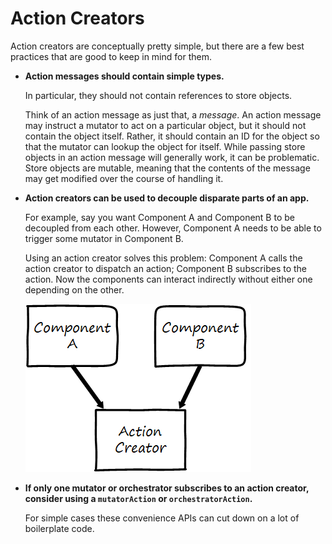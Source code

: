 # Action Creators

Action creators are conceptually pretty simple, but there are a few best practices that are good to keep in mind for them.

* **Action messages should contain simple types.**

  In particular, they should not contain references to store objects.

  Think of an action message as just that, a *message*.
  An action message may instruct a mutator to act on a particular object, but it should not contain the object itself.
  Rather, it should contain an ID for the object so that the mutator can lookup the object for itself.
  While passing store objects in an action message will generally work, it can be problematic.
  Store objects are mutable, meaning that the contents of the message may get modified over the course of handling it.

* **Action creators can be used to decouple disparate parts of an app.**

  For example, say you want Component A and Component B to be decoupled from each other.
  However, Component A needs to be able to trigger some mutator in Component B.

  Using an action creator solves this problem:
  Component A calls the action creator to dispatch an action;
  Component B subscribes to the action.
  Now the components can interact indirectly without either one depending on the other.

  ![Decoupling components via an action creator](decoupled-components.png)

* **If only one mutator or orchestrator subscribes to an action creator, consider using a `mutatorAction` or `orchestratorAction`.**

  For simple cases these convenience APIs can cut down on a lot of boilerplate code.
